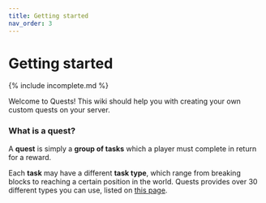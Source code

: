 ```yaml
---
title: Getting started
nav_order: 3
---
```

# Getting started

{% include incomplete.md %}

Welcome to Quests! This wiki should help you with creating your own custom quests on your server.

### What is a quest?
A **quest** is simply a **group of tasks** which a player must complete in return for a reward.

Each **task** may have a different **task type**, which range from breaking blocks to reaching a certain position in the world. Quests provides over 30 different types you can use, listed on [this page](https://github.com/LMBishop/Quests/wiki/Task-Types). 

